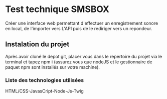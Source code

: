 #  Test technique SMSBOX
Créer une interface web permettant d'effectuer un enregistrement sonore en local, de l'importer vers L'API puis de le rediriger vers un repondeur. 
## Instalation du projet 
Après avoir cloné le depot git, placer vous dans le repertoire du projet via le terminal et tapez npm i (assurez vous que nodeJS et le gestionnaire de paquet npm sont installés sur votre machine).
### Liste des technologies utilisées
HTML/CSS-JavasCript-Node-Js-Twig
####
